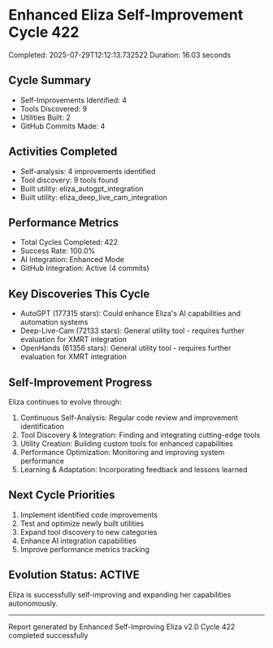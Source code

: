 # Enhanced Eliza Self-Improvement Cycle 422
Completed: 2025-07-29T12:12:13.732522
Duration: 16.03 seconds

## Cycle Summary
- Self-Improvements Identified: 4
- Tools Discovered: 9
- Utilities Built: 2
- GitHub Commits Made: 4

## Activities Completed
- Self-analysis: 4 improvements identified
- Tool discovery: 9 tools found
- Built utility: eliza_autogpt_integration
- Built utility: eliza_deep_live_cam_integration

## Performance Metrics
- Total Cycles Completed: 422
- Success Rate: 100.0%
- AI Integration: Enhanced Mode
- GitHub Integration: Active (4 commits)

## Key Discoveries This Cycle
- AutoGPT (177315 stars): Could enhance Eliza's AI capabilities and automation systems
- Deep-Live-Cam (72133 stars): General utility tool - requires further evaluation for XMRT integration
- OpenHands (61356 stars): General utility tool - requires further evaluation for XMRT integration

## Self-Improvement Progress
Eliza continues to evolve through:
1. Continuous Self-Analysis: Regular code review and improvement identification
2. Tool Discovery & Integration: Finding and integrating cutting-edge tools
3. Utility Creation: Building custom tools for enhanced capabilities
4. Performance Optimization: Monitoring and improving system performance
5. Learning & Adaptation: Incorporating feedback and lessons learned

## Next Cycle Priorities
1. Implement identified code improvements
2. Test and optimize newly built utilities
3. Expand tool discovery to new categories
4. Enhance AI integration capabilities
5. Improve performance metrics tracking

## Evolution Status: ACTIVE
Eliza is successfully self-improving and expanding her capabilities autonomously.

---
Report generated by Enhanced Self-Improving Eliza v2.0
Cycle 422 completed successfully
